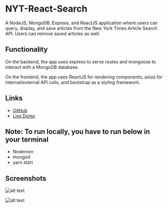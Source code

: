 # NYT-React-Search


A NodeJS, MongoDB, Express, and ReactJS application where users can query, display, and save articles from the New York Times Article Search API. Users can remove saved articles as well.


## Functionality

On the backend, the app uses express to serve routes and mongoose to interact with a MongoDB database.

On the frontend, the app uses ReactJS for rendering components, axios for internal/external API calls, and bootstrap as a styling framework.


## Links

* [GitHub](https://github.com/elioye27/NYT-React-Search.git)
* [Live Domo](https://agile-ravine-47604.herokuapp.com/)


## Note: To run locally, you have to run below in your terminal

- Nodemon
- mongod
- yarn start


## Screenshots

![alt text]("https://raw.githubusercontent.com/elioye27/NYT-React-Search/master/img1.JPG")

![alt text]("https://raw.githubusercontent.com/elioye27/NYT-React-Search/master/img2.JPG")

